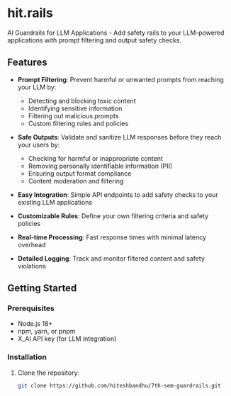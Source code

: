 # hit.rails

AI Guardrails for LLM Applications - Add safety rails to your LLM-powered applications with prompt filtering and output safety checks.

## Features

- **Prompt Filtering**: Prevent harmful or unwanted prompts from reaching your LLM by:
  - Detecting and blocking toxic content
  - Identifying sensitive information
  - Filtering out malicious prompts
  - Custom filtering rules and policies

- **Safe Outputs**: Validate and sanitize LLM responses before they reach your users by:
  - Checking for harmful or inappropriate content
  - Removing personally identifiable information (PII)
  - Ensuring output format compliance
  - Content moderation and filtering

- **Easy Integration**: Simple API endpoints to add safety checks to your existing LLM applications
- **Customizable Rules**: Define your own filtering criteria and safety policies
- **Real-time Processing**: Fast response times with minimal latency overhead
- **Detailed Logging**: Track and monitor filtered content and safety violations

## Getting Started

### Prerequisites

- Node.js 18+ 
- npm, yarn, or pnpm
- X_AI API key (for LLM integration)

### Installation

1. Clone the repository:
   ```bash
   git clone https://github.com/hiteshbandhu/7th-sem-guardrails.git
   ```
